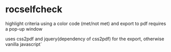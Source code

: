 # rocselfcheck

highlight criteria using a color code (met/not met) and export to pdf
requires a pop-up window

uses css2pdf and jquery(dependency of css2pdf) for the export, otherwise vanilla javascript` 
